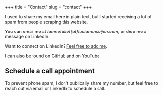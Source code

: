 +++
title = "Contact"
slug = "contact"
+++

I used to share my email here in plain text, but I started receiving a lot of spam from people scraping this website.

You can email me at _iamnotabot{at}lucianonooijen.com_, or drop me a message on LinkedIn.

Want to connect on LinkedIn? [Feel free to add me](https://linkedin.com/in/lucianonooijen).

I can also be found on [GitHub](https://github.com/lucianonooijen/) and on [YouTube](https://www.youtube.com/@LucianoNooijen)

## Schedule a call appointment

To prevent phone spam, I don't publically share my number, but feel free to reach out via email or LinkedIn to schedule a call.
